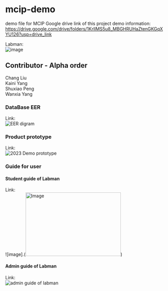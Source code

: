 # mcip-demo
demo file for MCIP 
Google drive link of this project demo information:   
https://drive.google.com/drive/folders/1KrlIMS5u8_MBGHRUHaZtenGKGqXYU126?usp=drive_link

Labman:    
![image](https://github.com/DonaldPeng-ShuxiaoPeng/mcip-demo/assets/106217385/348a33bb-be82-4b7c-9950-b89c6cd30371)

## Contributor - Alpha order
Chang Liu  
Kaini Yang  
Shuxiao Peng  
Wanxia Yang  


### DataBase EER 
Link:  
![EER digram](https://github.com/DonaldPeng-ShuxiaoPeng/mcip-demo/assets/106217385/77ba8b27-135a-4033-a3df-3bb4a5a96bb2)

### Product prototype
Link:   
![2023 Demo prototype](https://github.com/DonaldPeng-ShuxiaoPeng/mcip-demo/assets/106217385/da85a3c9-ab50-48e9-9354-2eb57eeab243)

### Guide for user
#### Student guide of Labman 
Link:  
![image].(<img src="https://github.com/DonaldPeng-ShuxiaoPeng/mcip-demo/assets/106217385/1e14cf5e-8db8-4fe0-97b2-e314329ef873" alt="Image" width="300" height="200">)

#### Admin guide of Labman 
Link:  
![admin guide of labman](https://github.com/DonaldPeng-ShuxiaoPeng/mcip-demo/assets/106217385/c38b6923-e4f1-4e89-91cc-be7d7b481226)
